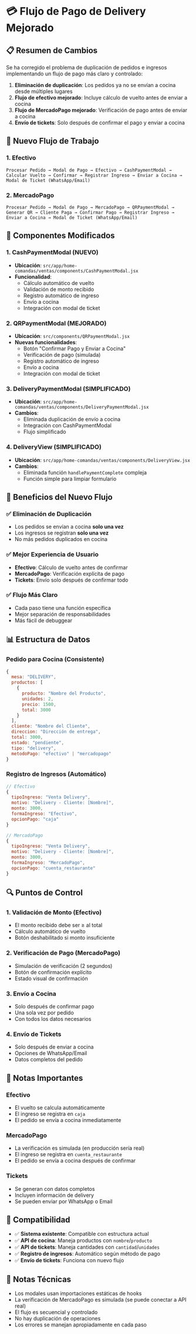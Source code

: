 # 💳 Flujo de Pago de Delivery Mejorado

## 📋 Resumen de Cambios

Se ha corregido el problema de duplicación de pedidos e ingresos implementando un flujo de pago más claro y controlado:

1. **Eliminación de duplicación**: Los pedidos ya no se envían a cocina desde múltiples lugares
2. **Flujo de efectivo mejorado**: Incluye cálculo de vuelto antes de enviar a cocina
3. **Flujo de MercadoPago mejorado**: Verificación de pago antes de enviar a cocina
4. **Envío de tickets**: Solo después de confirmar el pago y enviar a cocina

## 🔄 Nuevo Flujo de Trabajo

### 1. **Efectivo**
```
Procesar Pedido → Modal de Pago → Efectivo → CashPaymentModal → 
Calcular Vuelto → Confirmar → Registrar Ingreso → Enviar a Cocina → 
Modal de Ticket (WhatsApp/Email)
```

### 2. **MercadoPago**
```
Procesar Pedido → Modal de Pago → MercadoPago → QRPaymentModal → 
Generar QR → Cliente Paga → Confirmar Pago → Registrar Ingreso → 
Enviar a Cocina → Modal de Ticket (WhatsApp/Email)
```

## 🔧 Componentes Modificados

### 1. **CashPaymentModal** (NUEVO)
- **Ubicación**: `src/app/home-comandas/ventas/components/CashPaymentModal.jsx`
- **Funcionalidad**:
  - Cálculo automático de vuelto
  - Validación de monto recibido
  - Registro automático de ingreso
  - Envío a cocina
  - Integración con modal de ticket

### 2. **QRPaymentModal** (MEJORADO)
- **Ubicación**: `src/components/QRPaymentModal.jsx`
- **Nuevas funcionalidades**:
  - Botón "Confirmar Pago y Enviar a Cocina"
  - Verificación de pago (simulada)
  - Registro automático de ingreso
  - Envío a cocina
  - Integración con modal de ticket

### 3. **DeliveryPaymentModal** (SIMPLIFICADO)
- **Ubicación**: `src/app/home-comandas/ventas/components/DeliveryPaymentModal.jsx`
- **Cambios**:
  - Eliminada duplicación de envío a cocina
  - Integración con CashPaymentModal
  - Flujo simplificado

### 4. **DeliveryView** (SIMPLIFICADO)
- **Ubicación**: `src/app/home-comandas/ventas/components/DeliveryView.jsx`
- **Cambios**:
  - Eliminada función `handlePaymentComplete` compleja
  - Función simple para limpiar formulario

## 🎯 Beneficios del Nuevo Flujo

### ✅ **Eliminación de Duplicación**
- Los pedidos se envían a cocina **solo una vez**
- Los ingresos se registran **solo una vez**
- No más pedidos duplicados en cocina

### ✅ **Mejor Experiencia de Usuario**
- **Efectivo**: Cálculo de vuelto antes de confirmar
- **MercadoPago**: Verificación explícita de pago
- **Tickets**: Envío solo después de confirmar todo

### ✅ **Flujo Más Claro**
- Cada paso tiene una función específica
- Mejor separación de responsabilidades
- Más fácil de debuggear

## 📊 Estructura de Datos

### Pedido para Cocina (Consistente)
```javascript
{
  mesa: "DELIVERY",
  productos: [
    {
      producto: "Nombre del Producto",
      unidades: 2,
      precio: 1500,
      total: 3000
    }
  ],
  cliente: "Nombre del Cliente",
  direccion: "Dirección de entrega",
  total: 3000,
  estado: "pendiente",
  tipo: "delivery",
  metodoPago: "efectivo" | "mercadopago"
}
```

### Registro de Ingresos (Automático)
```javascript
// Efectivo
{
  tipoIngreso: "Venta Delivery",
  motivo: "Delivery - Cliente: [Nombre]",
  monto: 3000,
  formaIngreso: "Efectivo",
  opcionPago: "caja"
}

// MercadoPago
{
  tipoIngreso: "Venta Delivery",
  motivo: "Delivery - Cliente: [Nombre]",
  monto: 3000,
  formaIngreso: "MercadoPago",
  opcionPago: "cuenta_restaurante"
}
```

## 🔍 Puntos de Control

### 1. **Validación de Monto (Efectivo)**
- El monto recibido debe ser ≥ al total
- Cálculo automático de vuelto
- Botón deshabilitado si monto insuficiente

### 2. **Verificación de Pago (MercadoPago)**
- Simulación de verificación (2 segundos)
- Botón de confirmación explícito
- Estado visual de confirmación

### 3. **Envío a Cocina**
- Solo después de confirmar pago
- Una sola vez por pedido
- Con todos los datos necesarios

### 4. **Envío de Tickets**
- Solo después de enviar a cocina
- Opciones de WhatsApp/Email
- Datos completos del pedido

## 🚨 Notas Importantes

### **Efectivo**
- El vuelto se calcula automáticamente
- El ingreso se registra en `caja`
- El pedido se envía a cocina inmediatamente

### **MercadoPago**
- La verificación es simulada (en producción sería real)
- El ingreso se registra en `cuenta_restaurante`
- El pedido se envía a cocina después de confirmar

### **Tickets**
- Se generan con datos completos
- Incluyen información de delivery
- Se pueden enviar por WhatsApp o Email

## 🔄 Compatibilidad

- ✅ **Sistema existente**: Compatible con estructura actual
- ✅ **API de cocina**: Maneja productos con `nombre`/`producto`
- ✅ **API de tickets**: Maneja cantidades con `cantidad`/`unidades`
- ✅ **Registro de ingresos**: Automático según método de pago
- ✅ **Envío de tickets**: Funciona con nuevo flujo

## 📝 Notas Técnicas

- Los modales usan importaciones estáticas de hooks
- La verificación de MercadoPago es simulada (se puede conectar a API real)
- El flujo es secuencial y controlado
- No hay duplicación de operaciones
- Los errores se manejan apropiadamente en cada paso
